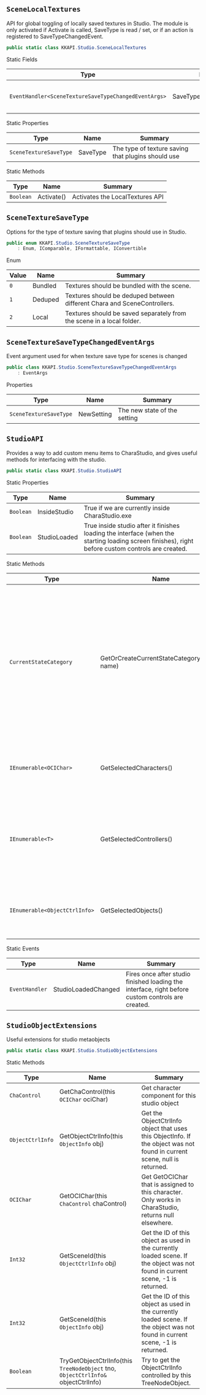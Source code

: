## `SceneLocalTextures`

API for global toggling of locally saved textures in Studio.  The module is only activated if Activate is called, SaveType is read / set, or if an action is registered to SaveTypeChangedEvent.
```csharp
public static class KKAPI.Studio.SceneLocalTextures

```

Static Fields

| Type | Name | Summary | 
| --- | --- | --- | 
| `EventHandler<SceneTextureSaveTypeChangedEventArgs>` | SaveTypeChangedEvent | Fired whenever SaveType changes | 


Static Properties

| Type | Name | Summary | 
| --- | --- | --- | 
| `SceneTextureSaveType` | SaveType | The type of texture saving that plugins should use | 


Static Methods

| Type | Name | Summary | 
| --- | --- | --- | 
| `Boolean` | Activate() | Activates the LocalTextures API | 


## `SceneTextureSaveType`

Options for the type of texture saving that plugins should use in Studio.
```csharp
public enum KKAPI.Studio.SceneTextureSaveType
    : Enum, IComparable, IFormattable, IConvertible

```

Enum

| Value | Name | Summary | 
| --- | --- | --- | 
| `0` | Bundled | Textures should be bundled with the scene. | 
| `1` | Deduped | Textures should be deduped between different Chara and SceneControllers. | 
| `2` | Local | Textures should be saved separately from the scene in a local folder. | 


## `SceneTextureSaveTypeChangedEventArgs`

Event argument used for when texture save type for scenes is changed
```csharp
public class KKAPI.Studio.SceneTextureSaveTypeChangedEventArgs
    : EventArgs

```

Properties

| Type | Name | Summary | 
| --- | --- | --- | 
| `SceneTextureSaveType` | NewSetting | The new state of the setting | 


## `StudioAPI`

Provides a way to add custom menu items to CharaStudio, and gives useful methods for interfacing with the studio.
```csharp
public static class KKAPI.Studio.StudioAPI

```

Static Properties

| Type | Name | Summary | 
| --- | --- | --- | 
| `Boolean` | InsideStudio | True if we are currently inside CharaStudio.exe | 
| `Boolean` | StudioLoaded | True inside studio after it finishes loading the interface (when the starting loading screen finishes),  right before custom controls are created. | 


Static Methods

| Type | Name | Summary | 
| --- | --- | --- | 
| `CurrentStateCategory` | GetOrCreateCurrentStateCategory(`String` name) | Add a new custom category to the Anim &gt; CurrentState tab in the studio top-left menu.  Can use this at any point. Always returns null outside of studio.  If the name is empty or null, the Misc/Other category is returned. | 
| `IEnumerable<OCIChar>` | GetSelectedCharacters() | Get all character objects currently selected in Studio's Workspace. | 
| `IEnumerable<T>` | GetSelectedControllers() | Get all instances of this controller that belong to characters that are selected in Studio's Workspace. | 
| `IEnumerable<ObjectCtrlInfo>` | GetSelectedObjects() | Get all objects (all types) currently selected in Studio's Workspace. | 


Static Events

| Type | Name | Summary | 
| --- | --- | --- | 
| `EventHandler` | StudioLoadedChanged | Fires once after studio finished loading the interface, right before custom controls are created. | 


## `StudioObjectExtensions`

Useful extensions for studio metaobjects
```csharp
public static class KKAPI.Studio.StudioObjectExtensions

```

Static Methods

| Type | Name | Summary | 
| --- | --- | --- | 
| `ChaControl` | GetChaControl(this `OCIChar` ociChar) | Get character component for this studio object | 
| `ObjectCtrlInfo` | GetObjectCtrlInfo(this `ObjectInfo` obj) | Get the ObjectCtrlInfo object that uses this ObjectInfo.  If the object was not found in current scene, null is returned. | 
| `OCIChar` | GetOCIChar(this `ChaControl` chaControl) | Get GetOCIChar that is assigned to this character. Only works in CharaStudio, returns null elsewhere. | 
| `Int32` | GetSceneId(this `ObjectCtrlInfo` obj) | Get the ID of this object as used in the currently loaded scene.  If the object was not found in current scene, -1 is returned. | 
| `Int32` | GetSceneId(this `ObjectInfo` obj) | Get the ID of this object as used in the currently loaded scene.  If the object was not found in current scene, -1 is returned. | 
| `Boolean` | TryGetObjectCtrlInfo(this `TreeNodeObject` tno, `ObjectCtrlInfo&` objectCtrlInfo) | Try to get the ObjectCtrlInfo controlled by this TreeNodeObject. | 



